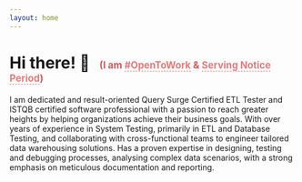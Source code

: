 ```yaml
---
layout: home
---
```

<h1>
  Hi there! 👋
  <span class="inline-notice">
    (I am <a href="https://www.linkedin.com/in/{{site.linkedin_username }}/"
      target="_blank">#OpenToWork</a> & 
    <a href="/notice-period.html">Serving Notice Period</a>)
  </span>
</h1>

<p> 
I am dedicated and result-oriented Query Surge Certified ETL Tester and ISTQB certified software professional with a passion to reach greater heights by helping organizations achieve their business goals. With over <strong><span id="yearsOfExperience"></span></strong> years of experience in System Testing, primarily in ETL and Database Testing, and collaborating with cross-functional teams to engineer tailored data warehousing solutions. Has a proven expertise in designing, testing and debugging processes, analysing complex data scenarios, with a strong emphasis on meticulous documentation and reporting.
</p>

<style>
    .inline-notice {
        font-size: 0.6em;
        font-weight: bold;
        color: #b30000;
        margin-left: 10px;
        animation: pulse-inline 1.5s infinite;
    }

    .inline-notice a {
        color: #d32f2f;
        text-decoration: none;
        border-bottom: 1px dashed #d32f2f;
    }

    .inline-notice a:hover {
        color: #800000;
        border-bottom-style: solid;
    }

    @keyframes pulse-inline {
        0% { opacity: 0.6; }
        50% { opacity: 1; }
        100% { opacity: 0.6; }
    }

</style>

<script>
    function calculateExperience() {
    const startDate = new Date("2016-08-17");
    const now = new Date();
    const months = (now.getFullYear() - startDate.getFullYear()) * 12 + now.getMonth() - startDate.getMonth();
    const years = Math.floor(months / 12);
    const remMonths = months % 12;
    return `${years}.${remMonths.toString().padStart(2, '0')}`;
    }

    // Update the span with the calculated experience
    document.addEventListener("DOMContentLoaded", () => {
    const experience = calculateExperience();
    const experienceElement = document.getElementById("yearsOfExperience");
    if (experienceElement) {
        experienceElement.innerHTML = experience;
    }
    });
</script>